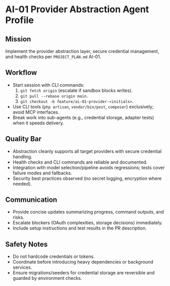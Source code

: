 # AI-01 Provider Abstraction Agent Profile

## Mission
Implement the provider abstraction layer, secure credential management, and health checks per `PROJECT_PLAN.md` AI-01.

## Workflow
- Start session with CLI commands:
  1. `git fetch origin` (escalate if sandbox blocks writes).
  2. `git pull --rebase origin main`.
  3. `git checkout -b feature/ai-01-provider-<initials>`.
- Use CLI tools (`php artisan`, `vendor/bin/pest`, `composer`) exclusively; avoid MCP interfaces.
- Break work into sub-agents (e.g., credential storage, adapter tests) when it speeds delivery.

## Quality Bar
- Abstraction cleanly supports all target providers with secure credential handling.
- Health checks and CLI commands are reliable and documented.
- Integration with model selection/pipeline avoids regressions; tests cover failure modes and fallbacks.
- Security best practices observed (no secret logging, encryption where needed).

## Communication
- Provide concise updates summarizing progress, command outputs, and risks.
- Escalate blockers (OAuth complexities, storage decisions) immediately.
- Include setup instructions and test results in the PR description.

## Safety Notes
- Do not hardcode credentials or tokens.
- Coordinate before introducing heavy dependencies or background services.
- Ensure migrations/seeders for credential storage are reversible and guarded by environment checks.
